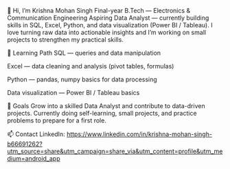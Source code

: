 👋 Hi, I’m Krishna Mohan Singh
Final-year B.Tech — Electronics & Communication Engineering
Aspiring Data Analyst — currently building skills in SQL, Excel, Python, and data visualization (Power BI / Tableau). I love turning raw data into actionable insights and I’m working on small projects to strengthen my practical skills.

🚀 Learning Path
SQL — queries and data manipulation

Excel — data cleaning and analysis (pivot tables, formulas)

Python — pandas, numpy basics for data processing

Data visualization — Power BI / Tableau basics

🎯 Goals
Grow into a skilled Data Analyst and contribute to data-driven projects. Currently doing self-learning, small projects, and practice problems to prepare for a first role.

📫 Contact
LinkedIn: https://www.linkedin.com/in/krishna-mohan-singh-b66691262?utm_source=share&utm_campaign=share_via&utm_content=profile&utm_medium=android_app
